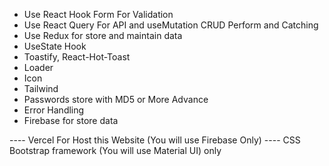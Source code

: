 - Use React Hook Form For Validation
- Use React Query For API and useMutation CRUD Perform and Catching
- Use Redux for store and maintain data
- UseState Hook
- Toastify, React-Hot-Toast
- Loader
- Icon
- Tailwind 
- Passwords store with MD5 or More Advance 
- Error Handling
- Firebase for store data

---- Vercel For Host this Website (You will use Firebase Only)
---- CSS Bootstrap framework (You will use Material UI) only 
